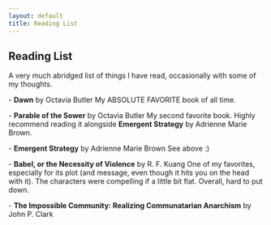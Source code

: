 ```yaml
---
layout: default
title: Reading List
---
```


## Reading List

A very much abridged list of things I have read, occasionally with some of my thoughts.

\- __Dawn__ by Octavia Butler
My ABSOLUTE FAVORITE book of all time.

\- __Parable of the Sower__ by Octavia Butler
My second favorite book. Highly recommend reading it alongside __Emergent Strategy__ by Adrienne Marie Brown.

\- __Emergent Strategy__ by Adrienne Marie Brown
See above :)

\- __Babel, or the Necessity of Violence__ by R. F. Kuang
One of my favorites, especially for its plot (and message, even though it hits you on the head with it). The characters were compelling if a little bit flat. Overall, hard to put down.

\- __The Impossible Community: Realizing Communatarian Anarchism__ by John P. Clark
